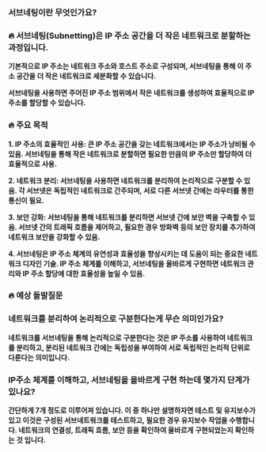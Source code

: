 ### **서브네팅이란 무엇인가요?**

### 🔥 **서브네팅(Subnetting)은 IP 주소 공간을 더 작은 네트워크로 분할하는 과정입니다.**

**기본적으로 IP 주소는 네트워크 주소와 호스트 주소로 구성되며, 서브네팅을 통해 이 주소 공간을 더 작은 네트워크로 세분화할 수 있습니다.**

**서브네팅을 사용하면 주어진 IP 주소 범위에서 작은 네트워크를 생성하여 효율적으로 IP 주소를 할당할 수 있습니다.**

### 🔥 **주요 목적**

**1. IP 주소의 효율적인 사용: 큰 IP 주소 공간을 갖는 네트워크에서는 IP 주소가 낭비될 수 있음. 서브네팅을 통해 작은 네트워크로 분할하면 필요한 만큼의 IP 주소만 할당하여 더 효율적으로 사용.**

**2. 네트워크 분리: 서브네팅을 사용하면 네트워크를 분리하여 논리적으로 구분할 수 있음. 각 서브넷은 독립적인 네트워크로 간주되며, 서로 다른 서브넷 간에는 라우터를 통한 통신이 필요.**

**3. 보안 강화: 서브네팅을 통해 네트워크를 분리하면 서브넷 간에 보안 벽을 구축할 수 있음. 서브넷 간의 트래픽 흐름을 제어하고, 필요한 경우 방화벽 등의 보안 장치를 추가하여 네트워크 보안을 강화할 수 있음.**

**4. 서브네팅은 IP 주소 체계의 유연성과 효율성을 향상시키는 데 도움이 되는 중요한 네트워크 디자인 기술. IP 주소 체계를 이해하고, 서브네팅을 올바르게 구현하면 네트워크 관리와 IP 주소 할당에 대한 효율성을 높일 수 있음.**

### 🔥 **예상 돌발질문**

### **네트워크를 분리하여 논리적으로 구분한다는게 무슨 의미인가요?**

**네트워크를 서브네팅을 통해 논리적으로 구분한다는 것은 IP 주소를 사용하여 네트워크를 분리하고, 분리된 네트워크 간에는 독립성을 부여하여 서로 독립적인 논리적 단위로 다룬다는 의미입니다.**

### **IP주소 체계를 이해하고, 서브네팅을 올바르게 구현 하는데 몇가지 단계가 있나요?**

**간단하게 7개 정도로 이루어져 있습니다. 이 중 하나만 설명하자면 테스트 및 유지보수가 있고 이것은 구성된 서브네트워크를 테스트하고, 필요한 경우 유지보수 작업을 수행합니다. 네트워크의 연결성, 트래픽 흐름, 보안 등을 확인하여 올바르게 구현되었는지 확인하는 것 입니다.**
